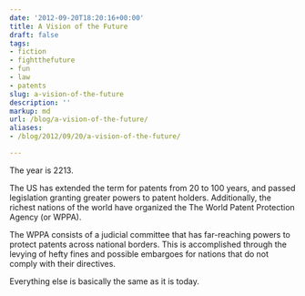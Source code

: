```yaml
---
date: '2012-09-20T18:20:16+00:00'
title: A Vision of the Future
draft: false
tags:
- fiction
- fightthefuture
- fun
- law
- patents
slug: a-vision-of-the-future
description: ''
markup: md
url: /blog/a-vision-of-the-future/
aliases:
- /blog/2012/09/20/a-vision-of-the-future/

---
```


The year is 2213.


The US has extended the term for patents from 20 to 100 years, and passed legislation granting greater powers to patent holders. Additionally, the richest nations of the world have organized the The World Patent Protection Agency (or WPPA).


The WPPA consists of a judicial committee that has far-reaching powers to protect patents across national borders. This is accomplished through the levying of hefty fines and possible embargoes for nations that do not comply with their directives.


Everything else is basically the same as it is today.

